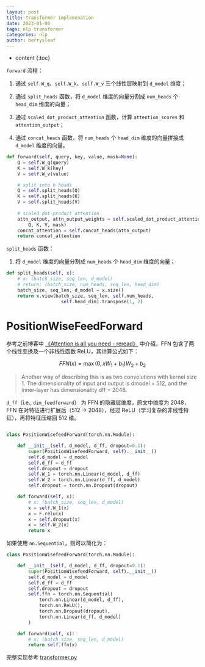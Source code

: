 ```yaml
---
layout: post
title: Transformer implemenation
date: 2023-01-06
tags: nlp transformer
categories: nlp
author: berrysleaf
---
```

* content
{:toc}



`forward` 流程：
1. 通过 `self.W_q`、`self.W_k`、`self.W_v` 三个线性层映射到 `d_model` 维度； 



2. 通过 `split_heads` 函数，将 `d_model` 维度的向量分割成 `num_heads` 个 `head_dim` 维度的向量；
3. 通过 `scaled_dot_product_attention` 函数，计算 `attention_scores` 和 `attention_output`；
4. 通过 `concat_heads` 函数，将 `num_heads` 个 `head_dim` 维度的向量拼接成 `d_model` 维度的向量。


```python
def forward(self, query, key, value, mask=None):
    Q = self.W_q(query)
    K = self.W_k(key)
    V = self.W_v(value)

    # split into h heads
    Q = self.split_heads(Q)
    K = self.split_heads(K)
    V = self.split_heads(V)
    
    # scaled dot-product attention
    attn_output, attn_output_weights = self.scaled_dot_product_attention(
        Q, K, V, mask)
    concat_attention = self.concat_heads(attn_output)
    return concat_attention
```

`split_heads` 函数：
1. 将 `d_model` 维度的向量分割成 `num_heads` 个 `head_dim` 维度的向量；

```python
def split_heads(self, x):
    # x: (batch_size, seq_len, d_model)
    # return: (batch_size, num_heads, seq_len, head_dim)
    batch_size, seq_len, d_model = x.size()
    return x.view(batch_size, seq_len, self.num_heads,
                    self.head_dim).transpose(1, 2)
```

# PositionWiseFeedForward
参考之前博客中 [《Attention is all you need - reread》]({{site.baseurl}}/2022/09/30/Attention-is-all-you-need-reread/) 中介绍，FFN 包含了两个线性变换及一个非线性函数 ReLU，其计算公式如下：

$$FFN(x) = \max(0, xW_1 + b_1)W_2 + b_2$$

> Another way of describing this is as two convolutions with kernel size 1. The dimensionality of input and output is dmodel = 512, and the inner-layer has dimensionality dff = 2048.

`d_ff`（i.e., `dim_feedforward`） 为 FFN 的隐藏层维度，原文中维度为 2048，FFN 在对特征进行扩展后（512 -> 2048），经过 ReLU（学习复杂的非线性特征），再将特征压缩回 512 维。

```python

class PositionWisefeedForward(torch.nn.Module):

    def __init__(self, d_model, d_ff, dropout=0.1):
        super(PositionWisefeedForward, self).__init__()
        self.d_model = d_model
        self.d_ff = d_ff
        self.dropout = dropout
        self.W_1 = torch.nn.Linear(d_model, d_ff)
        self.W_2 = torch.nn.Linear(d_ff, d_model)
        self.dropout = torch.nn.Dropout(dropout)

    def forward(self, x):
        # x: (batch_size, seq_len, d_model)
        x = self.W_1(x)
        x = F.relu(x)
        x = self.dropout(x)
        x = self.W_2(x)
        return x
```

如果使用 `nn.Sequential`，则可以简化为：

```python
class PositionWisefeedForward(torch.nn.Module):

    def __init__(self, d_model, d_ff, dropout=0.1):
        super(PositionWisefeedForward, self).__init__()
        self.d_model = d_model
        self.d_ff = d_ff
        self.dropout = dropout
        self.ffn = torch.nn.Sequential(
            torch.nn.Linear(d_model, d_ff),
            torch.nn.ReLU(),
            torch.nn.Dropout(dropout),
            torch.nn.Linear(d_ff, d_model)
        )

    def forward(self, x):
        # x: (batch_size, seq_len, d_model)
        return self.ffn(x)
```

完整实现参考 [transformer.py](https://github.com/berrysleaf/berrysleaf.github.io/blob/master/codes/2023/transformer.py)



